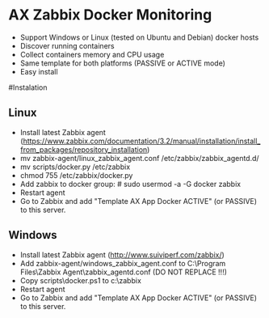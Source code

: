 # AX Zabbix Docker Monitoring

* Support Windows or Linux (tested on Ubuntu and Debian) docker hosts
* Discover running containers
* Collect containers memory and CPU usage
* Same template for both platforms (PASSIVE or ACTIVE mode)
* Easy install

#Instalation

## Linux 
* Install latest Zabbix agent (https://www.zabbix.com/documentation/3.2/manual/installation/install_from_packages/repository_installation)
* mv zabbix-agent/linux_zabbix_agent.conf  /etc/zabbix/zabbix_agentd.d/
* mv scripts/docker.py /etc/zabbix
* chmod 755 /etc/zabbix/docker.py
* Add zabbix to docker group: # sudo usermod -a -G docker zabbix
* Restart agent
* Go to Zabbix and add "Template AX App Docker ACTIVE" (or PASSIVE) to this server.

## Windows
* Install latest Zabbix agent (http://www.suiviperf.com/zabbix/)
* Add zabbix-agent/windows_zabbix_agent.conf to C:\Program Files\Zabbix Agent\zabbix_agentd.conf (DO NOT REPLACE !!!)
* Copy scripts\docker.ps1 to c:\zabbix
* Restart agent
* Go to Zabbix and add "Template AX App Docker ACTIVE" (or PASSIVE) to this server.
